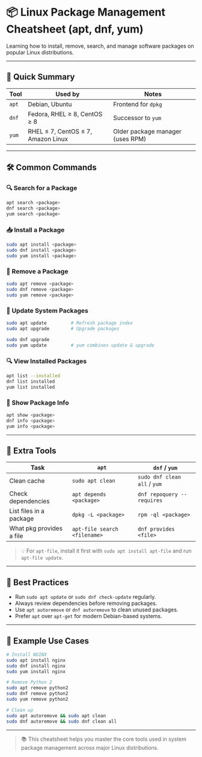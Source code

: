 # 📦 Linux Package Management Cheatsheet (apt, dnf, yum)

Learning how to install, remove, search, and manage software packages on popular Linux distributions.

---

## 📍 Quick Summary

| Tool  | Used by                            | Notes                                |
|-------|------------------------------------|--------------------------------------|
| `apt` | Debian, Ubuntu                     | Frontend for `dpkg`                  |
| `dnf` | Fedora, RHEL ≥ 8, CentOS ≥ 8       | Successor to `yum`                   |
| `yum` | RHEL ≤ 7, CentOS ≤ 7, Amazon Linux | Older package manager (uses RPM)     |

---

## 🛠 Common Commands

### 🔍 Search for a Package

```bash
apt search <package>
dnf search <package>
yum search <package>
```

### 📥 Install a Package

```bash
sudo apt install <package>
sudo dnf install <package>
sudo yum install <package>
```

### 🧹 Remove a Package

```bash
sudo apt remove <package>
sudo dnf remove <package>
sudo yum remove <package>
```

### 🔄 Update System Packages

```bash
sudo apt update         # Refresh package index
sudo apt upgrade        # Upgrade packages

sudo dnf upgrade
sudo yum update         # yum combines update & upgrade
```

### 🔍 View Installed Packages

```bash
apt list --installed
dnf list installed
yum list installed
```

### 🧪 Show Package Info

```bash
apt show <package>
dnf info <package>
yum info <package>
```

---

## 🧰 Extra Tools

| Task                          | `apt`                        | `dnf` / `yum`                 |
|-------------------------------|-------------------------------|-------------------------------|
| Clean cache                   | `sudo apt clean`              | `sudo dnf clean all` / `yum`  |
| Check dependencies            | `apt depends <package>`       | `dnf repoquery --requires`    |
| List files in a package       | `dpkg -L <package>`           | `rpm -ql <package>`           |
| What pkg provides a file      | `apt-file search <filename>`  | `dnf provides <file>`         |

> 💡 For `apt-file`, install it first with `sudo apt install apt-file` and run `apt-file update`.

---

## 🧠 Best Practices

- Run `sudo apt update` or `sudo dnf check-update` regularly.
- Always review dependencies before removing packages.
- Use `apt autoremove` or `dnf autoremove` to clean unused packages.
- Prefer `apt` over `apt-get` for modern Debian-based systems.

---

## 🚀 Example Use Cases

```bash
# Install NGINX
sudo apt install nginx
sudo dnf install nginx
sudo yum install nginx

# Remove Python 2
sudo apt remove python2
sudo dnf remove python2
sudo yum remove python2

# Clean up
sudo apt autoremove && sudo apt clean
sudo dnf autoremove && sudo dnf clean all
```

---

> 📚 This cheatsheet helps you master the core tools used in system package management across major Linux distributions.